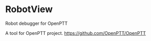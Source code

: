 # RobotView
Robot debugger for OpenPTT

A tool for OpenPTT project.
https://github.com/OpenPTT/OpenPTT
